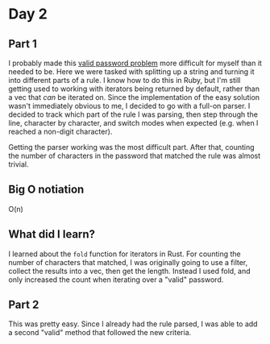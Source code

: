 # Day 2

## Part 1
I probably made this [valid password problem](https://adventofcode.com/2020/day/2)
more difficult for myself than it needed to be. Here we were tasked with splitting
up a string and turning it into different parts of a rule. I know how to do this
in Ruby, but I'm still getting used to working with iterators being returned by
default, rather than a vec that _can_ be iterated on. Since the implementation of
the easy solution wasn't immediately obvious to me, I decided to go with a full-on
parser. I decided to track which part of the rule I was parsing, then step through
the line, character by character, and switch modes when expected (e.g. when I
reached a non-digit character).

Getting the parser working was the most difficult part. After that, counting the
number of characters in the password that matched the rule was almost trivial.

## Big O notiation
O(n)

## What did I learn?
I learned about the `fold` function for iterators in Rust. For counting the
number of characters that matched, I was originally going to use a filter,
collect the results into a vec, then get the length. Instead I used fold, and
only increased the count when iterating over a "valid" password.

## Part 2
This was pretty easy. Since I already had the rule parsed, I was able to add
a second "valid" method that followed the new criteria.
